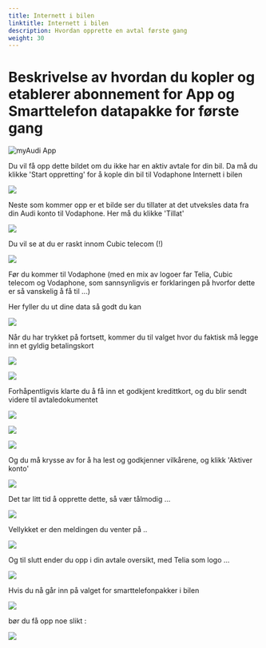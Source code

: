 ```yaml
---
title: Internett i bilen
linktitle: Internett i bilen
description: Hvordan opprette en avtal første gang
weight: 30
---
```



# Beskrivelse av hvordan du kopler og etablerer abonnement for App og Smarttelefon datapakke for første gang

![myAudi App](myaudi-app-1.png)


Du vil få opp dette bildet om du ikke har en aktiv avtale for din bil. Da må du klikke 'Start oppretting' for å kople din bil til Vodaphone Internett i bilen

![](image.png)

Neste som kommer opp er et bilde ser du tillater at det utveksles data fra din Audi konto til Vodaphone. Her må du klikke 'Tillat'

![](image-1.png)

Du vil se at du er raskt innom Cubic telecom (!)

![](image-2.png)

Før du kommer til Vodaphone (med en mix av logoer far Telia, Cubic telecom og Vodaphone, som sannsynligvis er forklaringen på hvorfor dette er så vanskelig å få til ...)

Her fyller du ut dine data så godt du kan

![](image-3.png)


Når du har trykket på fortsett, kommer du til valget hvor du faktisk må legge inn et gyldig betalingskort

![](image-4.png)

![](image-5.png)

Forhåpentligvis klarte du å få inn et godkjent kredittkort, og du blir sendt videre til avtaledokumentet

![](image-6.png)

![](image-7.png)

![](image-8.png)

Og du må krysse av for å ha lest og godkjenner vilkårene, og klikk 'Aktiver konto'

![](image-9.png)

Det tar litt tid å opprette dette, så vær tålmodig ...

![](image-10.png)

Vellykket er den meldingen du venter på ..

![](image-11.png)

Og til slutt ender du opp i din avtale oversikt, med Telia som logo ...

![](image-12.png)

Hvis du nå går inn på valget for smarttelefonpakker i bilen

![](image-15.png)

bør du få opp noe slikt :

![](image-13.png)










